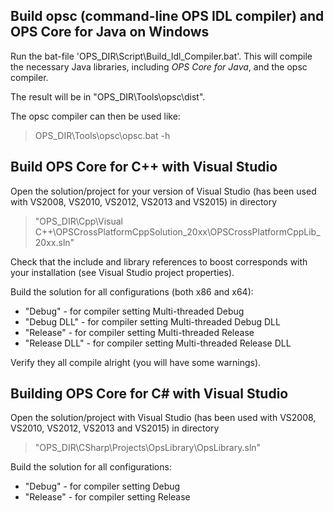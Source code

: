 ## Build opsc (command-line OPS IDL compiler) and OPS Core for Java on Windows ##
Run the bat-file 'OPS_DIR\Script\Build_Idl_Compiler.bat'. This will compile the necessary Java libraries, including *OPS Core for Java*, and the opsc compiler.

The result will be in "OPS_DIR\Tools\opsc\dist".

The opsc compiler can then be used like:
> OPS_DIR\Tools\opsc\opsc.bat -h

## Build OPS Core for C++ with Visual Studio ##
Open the solution/project for your version of Visual Studio (has been used with
VS2008, VS2010, VS2012, VS2013 and VS2015) in directory

> "OPS\_DIR\Cpp\Visual C++\OPSCrossPlatformCppSolution_20xx\OPSCrossPlatformCppLib_20xx.sln"

Check that the include and library references to boost corresponds with your installation (see Visual Studio project properties).

Build the solution for all configurations (both x86 and x64):

  * "Debug" - for compiler setting Multi-threaded Debug
  * "Debug DLL" - for compiler setting Multi-threaded Debug DLL
  * "Release" - for compiler setting Multi-threaded Release
  * "Release DLL" - for compiler setting Multi-threaded Release DLL

Verify they all compile alright (you will have some warnings).

## Building OPS Core for C# with Visual Studio ##
Open the solution/project with Visual Studio (has been used with
VS2008, VS2010, VS2012, VS2013 and VS2015) in directory

> "OPS_DIR\CSharp\Projects\OpsLibrary\OpsLibrary.sln"

Build the solution for all configurations:

  * "Debug" - for compiler setting Debug
  * "Release" - for compiler setting Release

